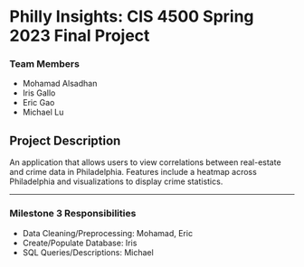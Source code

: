 # Philly Insights: CIS 4500 Spring 2023 Final Project

### Team Members
* Mohamad Alsadhan
* Iris Gallo
* Eric Gao
* Michael Lu

## Project Description
An application that allows users to view correlations between real-estate and crime data in Philadelphia. Features include a heatmap across Philadelphia and visualizations to display crime statistics.

---

### Milestone 3 Responsibilities
* Data Cleaning/Preprocessing: Mohamad, Eric
* Create/Populate Database: Iris
* SQL Queries/Descriptions: Michael
